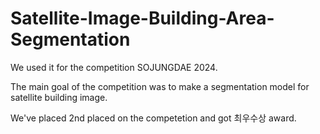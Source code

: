 # Satellite-Image-Building-Area-Segmentation

We used it for the competition SOJUNGDAE 2024.

The main goal of the competition was to make a segmentation model for satellite building image.

We've placed 2nd placed on the competetion and got 최우수상 award.  
